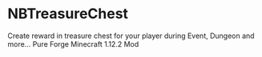 # NBTreasureChest
Create reward in treasure chest for your player during Event, Dungeon and more... Pure Forge Minecraft 1.12.2 Mod
